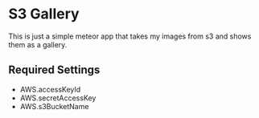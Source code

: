 # S3 Gallery
This is just a simple meteor app that takes my images from s3 and shows them as a gallery.

## Required Settings
* AWS.accessKeyId
* AWS.secretAccessKey
* AWS.s3BucketName
